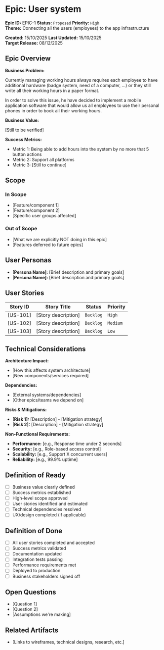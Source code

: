 # Epic: User system

**Epic ID:** EPIC-1
**Status:** `Proposed` <!-- | `Prioritized` | `In Progress` | `Completed` | `Archived`   -->
**Priority:** <!--`Critical` | --> `High` <!-- | `Medium` | `Low` -->  
**Theme:** Connecting all the users (employees) to the app infrastructure

**Created:** 15/10/2025 
**Last Updated:** 15/10/2025  
**Target Release:** 08/12/2025

## Epic Overview

**Business Problem:**

Currently managing working hours always requires each employee to have additional hardware (badge system, need of a computer, ...) or they still write all their working hours in a paper format.

In order to solve this issue, he have decided to implement a mobile application software that would allow us all employees to use their personal phones in order to book all their working hours.

**Business Value:**

[Still to be verified]

**Success Metrics:**
- Metric 1: Being able to add hours into the system by no more that 5 button actions
- Metric 2: Support all platforms
- Metric 3: [Still to continue]

## Scope

### In Scope
- [Feature/component 1]
- [Feature/component 2]
- [Specific user groups affected]

### Out of Scope
- [What we are explicitly NOT doing in this epic]
- [Features deferred to future epics]

## User Personas
- **[Persona Name]:** [Brief description and primary goals]
- **[Persona Name]:** [Brief description and primary goals]

## User Stories
| Story ID | Story Title | Status | Priority |
|----------|-------------|---------|----------|
| [US-101] | [Story description] | `Backlog` | `High` |
| [US-102] | [Story description] | `Backlog` | `Medium` |
| [US-103] | [Story description] | `Backlog` | `Low` |

## Technical Considerations

**Architecture Impact:**
- [How this affects system architecture]
- [New components/services required]

**Dependencies:**
- [External systems/dependencies]
- [Other epics/teams we depend on]

**Risks & Mitigations:**
- **[Risk 1]:** [Description] - [Mitigation strategy]
- **[Risk 2]:** [Description] - [Mitigation strategy]

**Non-Functional Requirements:**
- **Performance:** [e.g., Response time under 2 seconds]
- **Security:** [e.g., Role-based access control]
- **Scalability:** [e.g., Support X concurrent users]
- **Reliability:** [e.g., 99.9% uptime]

## Definition of Ready
- [ ] Business value clearly defined
- [ ] Success metrics established
- [ ] High-level scope approved
- [ ] User stories identified and estimated
- [ ] Technical dependencies resolved
- [ ] UX/design completed (if applicable)

## Definition of Done
- [ ] All user stories completed and accepted
- [ ] Success metrics validated
- [ ] Documentation updated
- [ ] Integration tests passing
- [ ] Performance requirements met
- [ ] Deployed to production
- [ ] Business stakeholders signed off

## Open Questions
- [Question 1]
- [Question 2]
- [Assumptions we're making]

## Related Artifacts
- [Links to wireframes, technical designs, research, etc.]